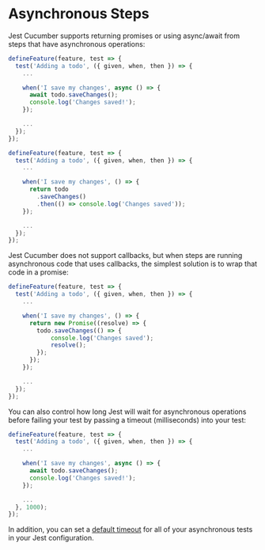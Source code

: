 # Asynchronous Steps

Jest Cucumber supports returning promises or using async/await from steps that have asynchronous operations:

```javascript
defineFeature(feature, test => {	
  test('Adding a todo', ({ given, when, then }) => {
    ...

    when('I save my changes', async () => {
      await todo.saveChanges();
      console.log('Changes saved!');
    });

    ...
  });
});
```

```javascript
defineFeature(feature, test => {	
  test('Adding a todo', ({ given, when, then }) => {
    ...

    when('I save my changes', () => {
      return todo
        .saveChanges()
        .then(() => console.log('Changes saved'));
    });

    ...
  });
});
```

Jest Cucumber does not support callbacks, but when steps are running asynchronous code that uses callbacks, the simplest solution is to wrap that code in a promise:

```javascript
defineFeature(feature, test => {	
  test('Adding a todo', ({ given, when, then }) => {
    ...

    when('I save my changes', () => {
      return new Promise((resolve) => {
        todo.saveChanges(() => {
            console.log('Changes saved');
            resolve();
        });
      });
    });

    ...
  });
});
```

You can also control how long Jest will wait for asynchronous operations before failing your test by passing a timeout (milliseconds) into your test:

```javascript
defineFeature(feature, test => {	
  test('Adding a todo', ({ given, when, then }) => {
    ...

    when('I save my changes', async () => {
      await todo.saveChanges();
      console.log('Changes saved!');
    });

    ...
  }, 1000);
});
```

In addition, you can set a [default timeout](https://jestjs.io/docs/en/configuration.html#testtimeout-number) for all of your asynchronous tests in your Jest configuration.
